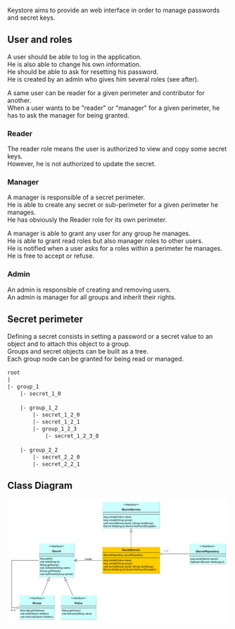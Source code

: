 Keystore aims to provide an web interface in order to manage passwords and secret keys.<br>

## User and roles

A user should be able to log in the application.<br>
He is also able to change his own information.<br>
He should be able to ask for resetting his password.<br>
He is created by an admin who gives him several roles (see after).<br>

A same user can be reader for a given perimeter and contributor for another.<br>
When a user wants to be "reader" or "manager" for a given perimeter, he has to ask the manager for being granted.<br>

### Reader

The reader role means the user is authorized to view and copy some secret keys.<br>
However, he is not authorized to update the secret.<br>

### Manager

A manager is responsible of a secret perimeter.<br>
He is able to create any secret or sub-perimeter for a given perimeter he manages.<br>
He has obviously the Reader role for its own perimeter.<br>

A manager is able to grant any user for any group he manages.<br>
He is able to grant read roles but also manager roles to other users.<br>
He is notified when a user asks for a roles within a perimeter he manages.<br>
He is free to accept or refuse.<br>

### Admin

An admin is responsible of creating and removing users.<br>
An admin is manager for all groups and inherit their rights.<br>

## Secret perimeter

Defining a secret consists in setting a password or a secret value to an object and to attach this object to a group.<br>
Groups and secret objects can be built as a tree.<br>
Each group node can be granted for being read or managed.<br>

````
root
|
|- group_1
    |- secret_1_0

    |- group_1_2
        |- secret_1_2_0
        |- secret_1_2_1
        |- group_1_2_3
            |- secret_1_2_3_0

    |- group_2_2
        |- secret_2_2_0
        |- secret_2_2_1
````

## Class Diagram

<img src="./class-diag.png"/>

